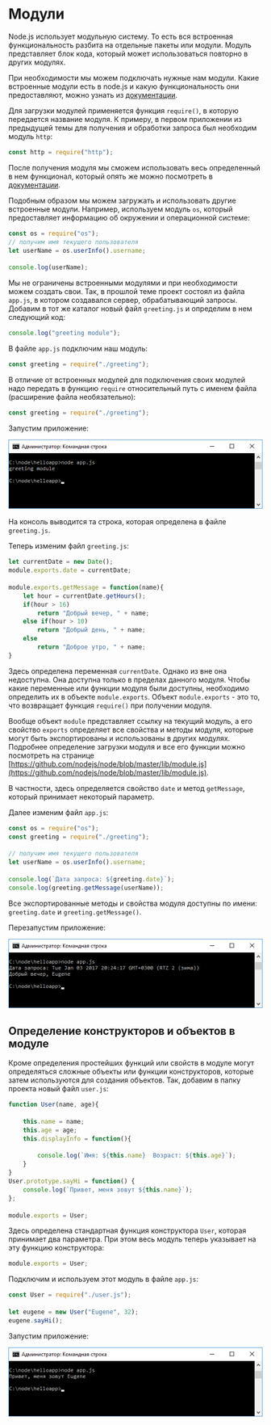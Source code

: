 # Модули

Node.js использует модульную систему. То есть вся встроенная функциональность разбита на отдельные пакеты или модули. Модуль представляет блок кода, который может использоваться повторно в других модулях.

При необходимости мы можем подключать нужные нам модули. Какие встроенные модули есть в node.js и какую функциональность они предоставляют, можно узнать из [документации](https://nodejs.org/api/).

Для загрузки модулей применяется функция `require()`, в которую передается название модуля. К примеру, в первом приложении из предыдущей темы для получения и обработки запроса был необходим модуль `http`:

```js
const http = require("http");
```

После получения модуля мы сможем использовать весь определенный в нем функционал, который опять же можно посмотреть в [документации](https://nodejs.org/api/http.html).

Подобным образом мы можем загружать и использовать другие встроенные модули. Например, используем модуль `os`, который предоставляет информацию об окружении и операционной системе:

```js
const os = require("os");
// получим имя текущего пользователя
let userName = os.userInfo().username;
 
console.log(userName);
```

Мы не ограничены встроенными модулями и при необходимости можем создать свои. Так, в прошлой теме проект состоял из файла `app.js`, в котором создавался сервер, обрабатывающий запросы. Добавим в тот же каталог новый файл `greeting.js` и определим в нем следующий код:

```js
console.log("greeting module");
```

В файле `app.js` подключим наш модуль:

```js
const greeting = require("./greeting");
```

В отличие от встроенных модулей для подключения своих модулей надо передать в функцию `require` относительный путь с именем файла (расширение файла необязательно):

```js
const greeting = require("./greeting");
```

Запустим приложение:

![Консольс приложением](2.1.png)

На консоль выводится та строка, которая определена в файле `greeting.js`.

Теперь изменим файл `greeting.js`:

```js
let currentDate = new Date();
module.exports.date = currentDate;
 
module.exports.getMessage = function(name){
    let hour = currentDate.getHours();
    if(hour > 16)
        return "Добрый вечер, " + name;
    else if(hour > 10)
        return "Добрый день, " + name;
    else
        return "Доброе утро, " + name;
}
```

Здесь определена переменная `currentDate`. Однако из вне она недоступна. Она доступна только в пределах данного модуля. Чтобы какие переменные или функции модуля были доступны, необходимо определить их в объекте `module.exports`. Объект `module.exports` - это то, что возвращает функция `require()` при получении модуля.

Вообще объект `module` представляет ссылку на текущий модуль, а его свойство `exports` определяет все свойства и методы модуля, которые могут быть экспортированы и использованы в других модулях. Подробнее определение загрузки модуля и все его функции можно посмотреть на странице [https://github.com/nodejs/node/blob/master/lib/module.js](https://github.com/nodejs/node/blob/master/lib/module.js).

В частности, здесь определяется свойство `date` и метод `getMessage`, который принимает некоторый параметр.

Далее изменим файл `app.js`:

```js
const os = require("os");
const greeting = require("./greeting");
 
// получим имя текущего пользователя
let userName = os.userInfo().username;

console.log(`Дата запроса: ${greeting.date}`);
console.log(greeting.getMessage(userName));
```

Все экспортированные методы и свойства модуля доступны по имени: `greeting.date` и `greeting.getMessage()`.

Перезапустим приложение:

![Перезапуск приложения](2.3.png)

## Определение конструкторов и объектов в модуле

Кроме определения простейших функций или свойств в модуле могут определяться сложные объекты или функции конструкторов, которые затем используются для создания объектов. Так, добавим в папку проекта новый файл `user.js`:

```js
function User(name, age){
     
    this.name = name;
    this.age = age;
    this.displayInfo = function(){
         
        console.log(`Имя: ${this.name}  Возраст: ${this.age}`);
    }
}
User.prototype.sayHi = function() {
    console.log(`Привет, меня зовут ${this.name}`);
};
 
module.exports = User;
```

Здесь определена стандартная функция конструктора `User`, которая принимает два параметра. При этом весь модуль теперь указывает на эту функцию конструктора:

```js
module.exports = User;
```

Подключим и используем этот модуль в файле `app.js`:

```js
const User = require("./user.js");
 
let eugene = new User("Eugene", 32);
eugene.sayHi();
```

Запустим приложение:

![Консоль с приложением](2.8.png)

